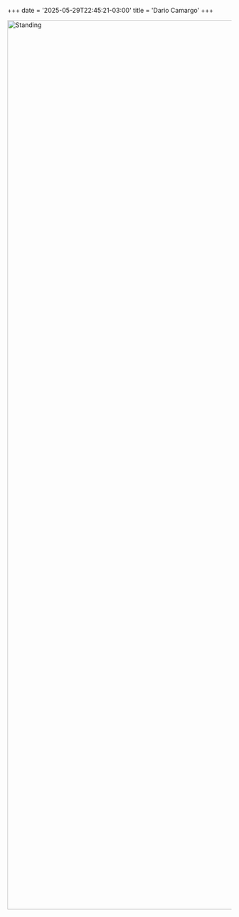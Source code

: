 +++
date = '2025-05-29T22:45:21-03:00'
title = 'Dario Camargo'
+++

<div class="home__image"">
  <img src="/images/standing.png" alt="Standing" style="height: 50vh;">
</div>
